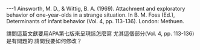 ---1
Ainsworth, M. D., & Wittig, B. A. (1969). Attachment and exploratory behavior of one-year-olds in a strange situation. In B. M. Foss (Ed.), Determinants of infant behavior (Vol. 4, pp. 113-136). London: Methuen.

請問這篇文獻要用APA第七版來呈現該怎麼寫
尤其這個部分(Vol. 4, pp. 113-136)是有問題的
請問我要如何修改？


